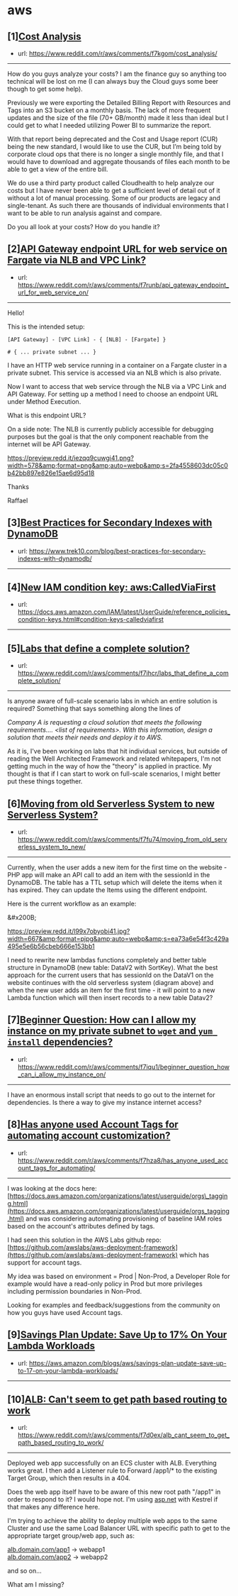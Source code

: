 # aws
## [1][Cost Analysis](https://www.reddit.com/r/aws/comments/f7kgom/cost_analysis/)
- url: https://www.reddit.com/r/aws/comments/f7kgom/cost_analysis/
---
How do you guys analyze your costs? I am the finance guy so anything too technical will be lost on me (I can always buy the Cloud guys some beer though to get some help). 

Previously we were exporting the Detailed Billing Report with Resources and Tags into an S3 bucket on a monthly basis. The lack of more frequent updates and the size of the file (70+ GB/month) made it less than ideal but I could get to what I needed utilizing Power BI to summarize the report. 

With that report being deprecated and the Cost and Usage report (CUR) being the new standard, I would like to use the CUR, but I’m being told by corporate cloud ops that there is no longer a single monthly file, and that I would have to download and aggregate thousands of files each month to be able to get a view of the entire bill. 

We do use a third party product called Cloudhealth to help analyze our costs but I have never been able to get a sufficient level of detail out of it without a lot of manual processing.  Some of our products are legacy and single-tenant. As such there are thousands of individual environments that I want to be able to run analysis against and compare.  

Do you all look at your costs? How do you handle it?
## [2][API Gateway endpoint URL for web service on Fargate via NLB and VPC Link?](https://www.reddit.com/r/aws/comments/f7runb/api_gateway_endpoint_url_for_web_service_on/)
- url: https://www.reddit.com/r/aws/comments/f7runb/api_gateway_endpoint_url_for_web_service_on/
---
Hello!

This is the intended setup:

    [API Gateway] - [VPC Link] - { [NLB] - [Fargate] }
    
    # { ... private subnet ... }

I have an HTTP web service running in a container on a Fargate cluster in a private subnet. This service is accessed via an NLB which is also private.

Now I want to access that web service through the NLB via a VPC Link and API Gateway. For setting up a method I need to choose an endpoint URL under Method Execution.

What is this endpoint URL?

On a side note: The NLB is currently publicly accessible for debugging purposes but the goal is that the only component reachable from the internet will be API Gateway.

https://preview.redd.it/iezqq9cuwgi41.png?width=578&amp;format=png&amp;auto=webp&amp;s=2fa4558603dc05c0b42bb897e826e15ae6d95d18

Thanks

Raffael
## [3][Best Practices for Secondary Indexes with DynamoDB](https://www.reddit.com/r/aws/comments/f7g2os/best_practices_for_secondary_indexes_with_dynamodb/)
- url: https://www.trek10.com/blog/best-practices-for-secondary-indexes-with-dynamodb/
---

## [4][New IAM condition key: aws:CalledViaFirst](https://www.reddit.com/r/aws/comments/f7b2nc/new_iam_condition_key_awscalledviafirst/)
- url: https://docs.aws.amazon.com/IAM/latest/UserGuide/reference_policies_condition-keys.html#condition-keys-calledviafirst
---

## [5][Labs that define a complete solution?](https://www.reddit.com/r/aws/comments/f7ihcr/labs_that_define_a_complete_solution/)
- url: https://www.reddit.com/r/aws/comments/f7ihcr/labs_that_define_a_complete_solution/
---
Is anyone aware of full-scale scenario labs in which an entire solution is required? Something that says something along the lines of

*Company A is requesting a cloud solution that meets the following requirements.... &lt;list of requirements&gt;. With this information, design a solution that meets their needs and deploy it to AWS.*

As it is, I've been working on labs that hit individual services, but outside of reading the Well Architected Framework and related whitepapers, I'm not getting much in the way of how the "theory" is applied in practice. My thought is that if I can start to work on full-scale scenarios, I might better put these things together.
## [6][Moving from old Serverless System to new Serverless System?](https://www.reddit.com/r/aws/comments/f7fu74/moving_from_old_serverless_system_to_new/)
- url: https://www.reddit.com/r/aws/comments/f7fu74/moving_from_old_serverless_system_to_new/
---
Currently, when the user adds a new item for the first time on the website - PHP app will make an API call to add an item with the sessionId in the DynamoDB.  The table has a TTL setup which will delete the items when it has expired. They can update the Items using the different endpoint.

Here is the current workflow as an example:

&amp;#x200B;

https://preview.redd.it/l99x7obyobi41.jpg?width=667&amp;format=pjpg&amp;auto=webp&amp;s=ea73a6e54f3c429a495e5e6b56cbeb666e153bb1

I need to rewrite new lambdas functions completely and better table structure in DynamoDB (new table: DataV2 with SortKey). What the best approach for the current users that has sessionId on the DataV1 on the website continues with the old serverless system (diagram above) and when the new user adds an item for the first time - it will point to a new Lambda function which will then insert records to a new table Datav2?
## [7][Beginner Question: How can I allow my instance on my private subnet to `wget` and `yum install` dependencies?](https://www.reddit.com/r/aws/comments/f7iqu1/beginner_question_how_can_i_allow_my_instance_on/)
- url: https://www.reddit.com/r/aws/comments/f7iqu1/beginner_question_how_can_i_allow_my_instance_on/
---
I have an enormous install script that needs to go out to the internet for dependencies. Is there a way to give my instance internet access?
## [8][Has anyone used Account Tags for automating account customization?](https://www.reddit.com/r/aws/comments/f7hza8/has_anyone_used_account_tags_for_automating/)
- url: https://www.reddit.com/r/aws/comments/f7hza8/has_anyone_used_account_tags_for_automating/
---
I was looking at the docs here: [https://docs.aws.amazon.com/organizations/latest/userguide/orgs\_tagging.html](https://docs.aws.amazon.com/organizations/latest/userguide/orgs_tagging.html) and was considering automating provisioning of baseline IAM roles based on the account's attributes defined by tags. 

I had seen this solution in the AWS Labs github repo: [https://github.com/awslabs/aws-deployment-framework](https://github.com/awslabs/aws-deployment-framework) which has support for account tags. 

My idea was based on environment = Prod | Non-Prod, a Developer Role for example would have a read-only policy in Prod but more privileges including permission boundaries in Non-Prod. 

Looking for examples and feedback/suggestions from the community on how you guys have used Account tags.
## [9][Savings Plan Update: Save Up to 17% On Your Lambda Workloads](https://www.reddit.com/r/aws/comments/f70qg5/savings_plan_update_save_up_to_17_on_your_lambda/)
- url: https://aws.amazon.com/blogs/aws/savings-plan-update-save-up-to-17-on-your-lambda-workloads/
---

## [10][ALB: Can't seem to get path based routing to work](https://www.reddit.com/r/aws/comments/f7d0ex/alb_cant_seem_to_get_path_based_routing_to_work/)
- url: https://www.reddit.com/r/aws/comments/f7d0ex/alb_cant_seem_to_get_path_based_routing_to_work/
---
Deployed web app successfully on an ECS cluster with ALB.  Everything works great.  I then add a Listener rule to Forward /app1/\* to the existing Target Group, which then results in a 404.

Does the web app itself have to be aware of this new root path "/app1" in order to respond to it?  I would hope not.    I'm using [asp.net](https://asp.net) with Kestrel if that makes any difference here.

I'm trying to achieve the ability to deploy multiple web apps to the same Cluster and use the same Load Balancer URL with specific path to get to the appropriate target group/web app, such as:

[alb.domain.com/app1](https://alb.domain.com/app1) \-&gt; webapp1  
[alb.domain.com/app2](https://alb.domain.com/app2) \-&gt; webapp2

and so on...

What am I missing?
